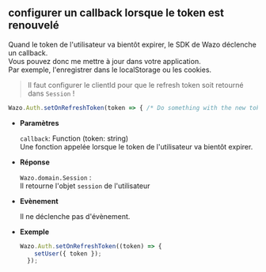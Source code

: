 ## configurer un callback lorsque le token est renouvelé

Quand le token de l'utilisateur va bientôt expirer, le SDK de Wazo déclenche un callback.  
Vous pouvez donc me mettre à jour dans votre application.  
Par exemple, l'enregistrer dans le localStorage ou les cookies.

> Il faut configurer le clientId pour que le refresh token soit retourné dans `Session` !

```js
Wazo.Auth.setOnRefreshToken(token => { /* Do something with the new token */ });
```

<div class="useless-tab-container">

- **Paramètres**

  `callback`: Function (token: string)  
  Une fonction appelée lorsque le token de l'utilisateur va bientôt expirer.

- **Réponse**

  `Wazo.domain.Session` :  
  Il retourne l'objet `session` de l'utilisateur

- **Evènement**

  Il ne déclenche pas d'évènement.

- **Exemple**

  ```js
  Wazo.Auth.setOnRefreshToken((token) => {
      setUser({ token });
    });
  ```

</div>